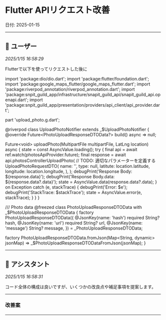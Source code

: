# Flutter APIリクエスト改善

日付: 2025-01-15

---

## 👤 ユーザー
*2025/1/15 16:58:29*

Flutterで以下を使ってリクエストした後に

import 'package:dio/dio.dart';
import 'package:flutter/foundation.dart';
import 'package:google\_maps\_flutter/google\_maps\_flutter.dart';
import 'package:riverpod\_annotation/riverpod\_annotation.dart';
import 'package:snpit\_guild\_app/infrastructure/snapit\_guild\_api/snapit\_guild\_api.openapi.dart';
import 'package:snpit\_guild\_app/presentation/providers/api\_client/api\_provider.dart';

part 'upload\_photo.g.dart';

@riverpod
class UploadPhotoNotifier extends \_$UploadPhotoNotifier {
  @override
  Future&lt;PhotoUploadResponseDTOData?&gt; build() async =&gt; null;

  Future&lt;void&gt; uploadPhoto(MultipartFile multipartFile, LatLng location) async {
    state = const AsyncValue.loading();
    try {
      final api = await ref.watch(photosApiProvider.future);
      final response = await api.photosControllerUploadPhoto(
        // TODO: 適切なパラメーターを定義する
        UploadPhotoRequestDTO(
          name: '',
          type: null,
          latitute: location.latitude,
          longitude: location.longitude,
        ),
      );
      debugPrint('Response Body: ${response.data}');
      debugPrint('Response Body.data: ${response.data?.data}');
      state = AsyncValue.data(response.data?.data);
    } on Exception catch (e, stackTrace) {
      debugPrint('Error: $e');
      debugPrint('StackTrace: $stackTrace');
      state = AsyncValue.error(e, stackTrace);
    }
  }
}

/// Photo data
@freezed
class PhotoUploadResponseDTOData with \_$PhotoUploadResponseDTOData {
  factory PhotoUploadResponseDTOData({
    @JsonKey(name: 'hash') required String? hash,
    @JsonKey(name: 'url') required String? url,
    @JsonKey(name: 'message') String? message,
  }) = \_PhotoUploadResponseDTOData;

  factory PhotoUploadResponseDTOData.fromJson(Map&lt;String, dynamic&gt; jsonMap) =&gt;
      \_$PhotoUploadResponseDTODataFromJson(jsonMap);
}

---

## 🤖 アシスタント
*2025/1/15 16:58:31*

コード全体の構成は良いですが、いくつかの改良点や補足事項を提案します。

---

### 改善案

####

---
